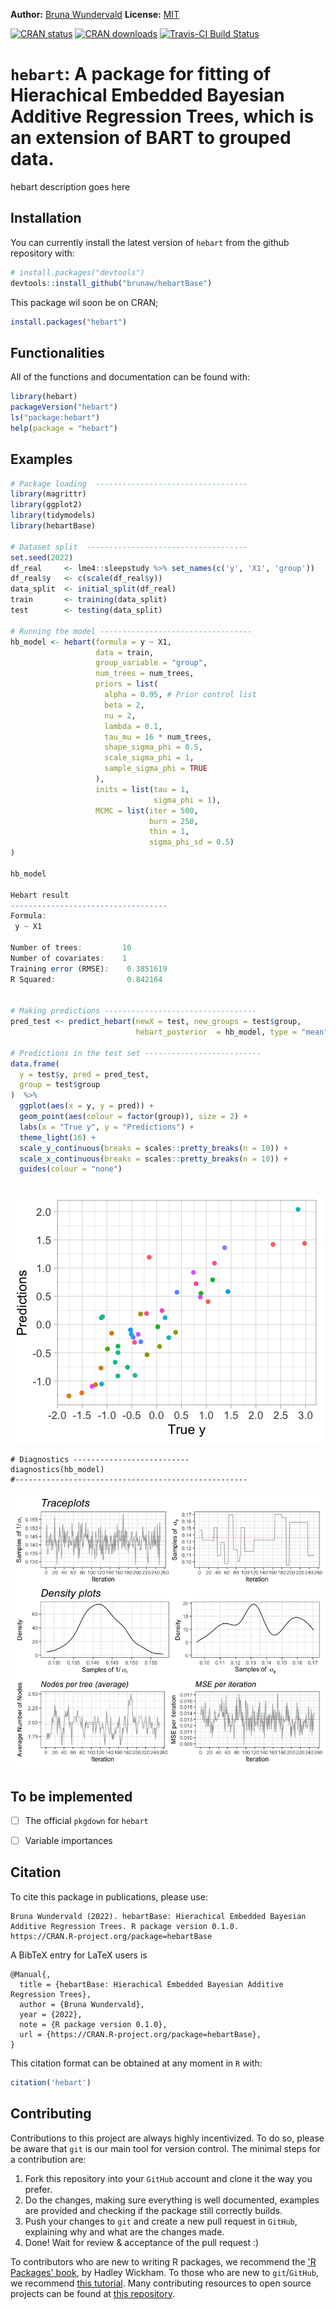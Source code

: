 
**Author:** [Bruna Wundervald](http://brunaw.com/) **License:** [MIT](https://opensource.org/licenses/MIT)<br/>

  [![CRAN status](http://www.r-pkg.org/badges/version/hebart)](https://cran.r-project.org/package=hebart) [![CRAN downloads](http://cranlogs.r-pkg.org/badges/grand-total/hebart)](https://cran.r-project.org/package=hebart)  [![Travis-CI Build Status](https://travis-ci.org/brunaw/hebart.svg?branch=master)](https://travis-ci.org/brunaw/hebart)


`hebart`: A package for fitting of Hierachical Embedded Bayesian Additive Regression Trees, which is an extension of BART to grouped data. 
========================================

hebart description goes here

  Installation
------------------------


You can currently install the latest version of `hebart` from the github repository with:
  ``` r
# install.packages("devtools")
devtools::install_github("brunaw/hebartBase")
```

This package wil soon be on CRAN; 

``` r
install.packages("hebart")
```

Functionalities
------------------------


All of the functions and documentation can be found with:

``` r
library(hebart)
packageVersion("hebart")
ls("package:hebart")
help(package = "hebart")
```

Examples 
------------------------

``` r
# Package loading  ----------------------------------
library(magrittr)
library(ggplot2)
library(tidymodels)
library(hebartBase)

# Dataset split  ------------------------------------
set.seed(2022)
df_real     <- lme4::sleepstudy %>% set_names(c('y', 'X1', 'group'))
df_real$y   <- c(scale(df_real$y))
data_split  <- initial_split(df_real)
train       <- training(data_split)
test        <- testing(data_split)

# Running the model ----------------------------------
hb_model <- hebart(formula = y ~ X1,
                   data = train,
                   group_variable = "group", 
                   num_trees = num_trees,
                   priors = list(
                     alpha = 0.95, # Prior control list
                     beta = 2,
                     nu = 2,
                     lambda = 0.1,
                     tau_mu = 16 * num_trees,
                     shape_sigma_phi = 0.5,
                     scale_sigma_phi = 1,
                     sample_sigma_phi = TRUE
                   ), 
                   inits = list(tau = 1,
                                sigma_phi = 1),
                   MCMC = list(iter = 500, 
                               burn = 250, 
                               thin = 1,
                               sigma_phi_sd = 0.5)
)

hb_model

Hebart result
-----------------------------------
Formula:
 y ~ X1 

Number of trees:         10 
Number of covariates:    1 
Training error (RMSE):    0.3851619 
R Squared:                0.842164 


# Making predictions ----------------------------------
pred_test <- predict_hebart(newX = test, new_groups = test$group,
                            hebart_posterior  = hb_model, type = "mean")

# Predictions in the test set --------------------------
data.frame(
  y = test$y, pred = pred_test, 
  group = test$group 
)  %>% 
  ggplot(aes(x = y, y = pred)) +
  geom_point(aes(colour = factor(group)), size = 2) +
  labs(x = "True y", y = "Predictions") +
  theme_light(16) +
  scale_y_continuous(breaks = scales::pretty_breaks(n = 10)) +
  scale_x_continuous(breaks = scales::pretty_breaks(n = 10)) +
  guides(colour = "none")
 
```

<img src="img/predictions.png" class="center">

```{r}
# Diagnostics --------------------------
diagnostics(hb_model)
#----------------------------------------------------
```
<img src="img/diagnostics.png" class="center">


To be implemented
------------------------


- [ ] The official `pkgdown` for `hebart`
- [ ] Variable importances


Citation
------------------------

To cite this package in publications, please use:

```
Bruna Wundervald (2022). hebartBase: Hierachical Embedded Bayesian Additive Regression Trees. R package version 0.1.0.
https://CRAN.R-project.org/package=hebartBase 
```

A BibTeX entry for LaTeX users is

```
@Manual{,
  title = {hebartBase: Hierachical Embedded Bayesian Additive Regression Trees},
  author = {Bruna Wundervald},
  year = {2022},
  note = {R package version 0.1.0},
  url = {https://CRAN.R-project.org/package=hebartBase},
}
```

This citation format can be obtained at any moment in `R` with:

  ``` r
citation('hebart')
```

Contributing
------------------------

  Contributions to this project are always highly incentivized. To do
so, please be aware that `git` is our main tool for version control.
The minimal steps for a contribution are:

  1. Fork this repository into your `GitHub` account and clone it
the way you prefer.
2. Do the changes, making sure everything is well documented,
examples are provided and checking if the package still correctly builds.
3. Push your changes to `git` and create a new pull request in
`GitHub`, explaining why and what are the changes made.
4. Done! Wait for review & acceptance of the pull request :)

To contributors who are new to writing R packages, we recommend
the ['R Packages' book](http://r-pkgs.had.co.nz/), by Hadley
Wickham. To those who are new to `git`/`GitHub`, we recommend
[this tutorial](http://brunaw.com/talk/git/). Many contributing
resources to open source projects can be found at
[this repository](https://github.com/freeCodeCamp/how-to-contribute-to-open-source).



